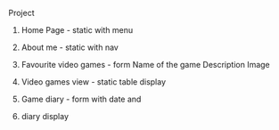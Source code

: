 Project
1. Home Page - static with menu
2. About me - static with nav
3. Favourite video games - form
   Name of the game
   Description
   Image
4. Video games view - static table display

5. Game diary - form with date and
6. diary display


